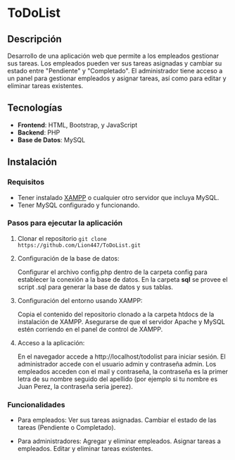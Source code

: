 # ToDoList

## Descripción
Desarrollo de una aplicación web que permite a los empleados gestionar sus tareas. Los empleados pueden ver sus tareas asignadas y cambiar su estado entre "Pendiente" y "Completado". El administrador tiene acceso a un panel para gestionar empleados y asignar tareas, así como para editar y eliminar tareas existentes.

## Tecnologías
- **Frontend**: HTML, Bootstrap, y JavaScript
- **Backend**: PHP
- **Base de Datos**: MySQL

## Instalación
### Requisitos
- Tener instalado [XAMPP](https://www.apachefriends.org/es/index.html) o cualquier otro servidor que incluya MySQL.
- Tener MySQL configurado y funcionando.

### Pasos para ejecutar la aplicación
1. Clonar el repositorio
```git clone https://github.com/Lion447/ToDoList.git```

2. Configuración de la base de datos:

    Configurar el archivo config.php dentro de la carpeta config para establecer la conexión a la base de datos.
    En la carpeta **sql** se provee el script .sql para generar la base de datos y sus tablas.

3. Configuración del entorno usando XAMPP:

    Copia el contenido del repositorio clonado a la carpeta htdocs de la instalación de XAMPP.
    Asegurarse de que el servidor Apache y MySQL estén corriendo en el panel de control de XAMPP.

4. Acceso a la aplicación:

    En el navegador accede a http://localhost/todolist para iniciar sesión.
    El administrador accede con el usuario admin y contraseña admin.
    Los empleados acceden con el mail y contraseña, la contraseña es la primer letra de su nombre seguido del apellido (por ejemplo si tu nombre es Juan Perez, la contraseña seria jperez).

### Funcionalidades

- Para empleados:
    Ver sus tareas asignadas.
    Cambiar el estado de las tareas (Pendiente o Completado).

 - Para administradores:
    Agregar y eliminar empleados.
    Asignar tareas a empleados.
    Editar y eliminar tareas existentes.